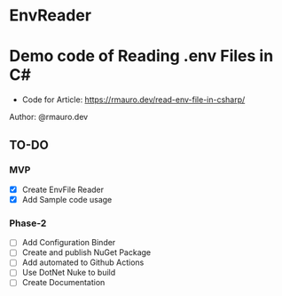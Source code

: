 # EnvReader

# Demo code of Reading .env Files in C#

- Code for Article: https://rmauro.dev/read-env-file-in-csharp/

Author: @rmauro.dev

## TO-DO

### MVP

- [X] Create EnvFile Reader
- [X] Add Sample code usage

### Phase-2

- [ ] Add Configuration Binder
- [ ] Create and publish NuGet Package
- [ ] Add automated to Github Actions
- [ ] Use DotNet Nuke to build
- [ ] Create Documentation
